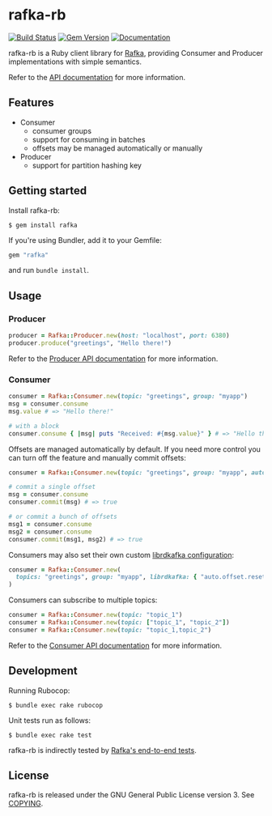 rafka-rb
===============================================================================
[![Build Status](https://api.travis-ci.org/skroutz/rafka-rb.svg?branch=master)](https://travis-ci.org/skroutz/rafka-rb)
[![Gem Version](https://badge.fury.io/rb/rafka.svg)](https://badge.fury.io/rb/rafka)
[![Documentation](http://img.shields.io/badge/yard-docs-blue.svg)](http://www.rubydoc.info/github/skroutz/rafka-rb)

rafka-rb is a Ruby client library for [Rafka](https://github.com/skroutz/rafka), providing Consumer and Producer implementations with simple semantics.

Refer to the [API documentation](http://www.rubydoc.info/github/skroutz/rafka-rb)
for more information.






Features
-------------------------------------------------------------------------------

- Consumer
  - consumer groups
  - support for consuming in batches
  - offsets may be managed automatically or manually
- Producer
  - support for partition hashing key








Getting started
-------------------------------------------------------------------------------
Install rafka-rb:

```shell
$ gem install rafka
```

If you're using Bundler, add it to your Gemfile:
```ruby
gem "rafka"
```
and run `bundle install`.






Usage
-------------------------------------------------------------------------------

### Producer

```ruby
producer = Rafka::Producer.new(host: "localhost", port: 6380)
producer.produce("greetings", "Hello there!")
```

Refer to the [Producer API documentation](http://www.rubydoc.info/github/skroutz/rafka-rb/Rafka/Producer)
for more information.











### Consumer

```ruby
consumer = Rafka::Consumer.new(topic: "greetings", group: "myapp")
msg = consumer.consume
msg.value # => "Hello there!"

# with a block
consumer.consume { |msg| puts "Received: #{msg.value}" } # => "Hello there!"
```

Offsets are managed automatically by default. If you need more control you can
turn off the feature and manually commit offsets:

```ruby
consumer = Rafka::Consumer.new(topic: "greetings", group: "myapp", auto_offset_commit: false)

# commit a single offset
msg = consumer.consume
consumer.commit(msg) # => true

# or commit a bunch of offsets
msg1 = consumer.consume
msg2 = consumer.consume
consumer.commit(msg1, msg2) # => true
```

Consumers may also set their own custom [librdkafka configuration](https://github.com/edenhill/librdkafka/blob/master/CONFIGURATION.md):

```ruby
consumer = Rafka::Consumer.new(
  topics: "greetings", group: "myapp", librdkafka: { "auto.offset.reset" => "earliest" }
)
```

Consumers can subscribe to multiple topics:

```ruby
consumer = Rafka::Consumer.new(topic: "topic_1")
consumer = Rafka::Consumer.new(topic: ["topic_1", "topic_2"])
consumer = Rafka::Consumer.new(topic: "topic_1,topic_2")
```

Refer to the [Consumer API documentation](http://www.rubydoc.info/github/skroutz/rafka-rb/Rafka/Consumer)
for more information.











Development
-------------------------------------------------------------------------------

Running Rubocop:

```shell
$ bundle exec rake rubocop
```

Unit tests run as follows:

```shell
$ bundle exec rake test
```


rafka-rb is indirectly tested by [Rafka's end-to-end tests](https://github.com/skroutz/rafka/tree/master/test).






License
-------------------------------------------------------------------------------
rafka-rb is released under the GNU General Public License version 3. See [COPYING](COPYING).
